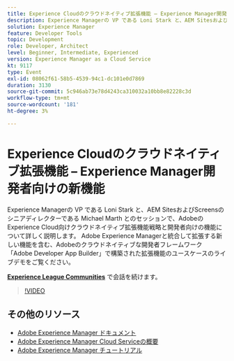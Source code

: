 ```yaml
---
title: Experience Cloudのクラウドネイティブ拡張機能 – Experience Manager開発者向けの新機能
description: Experience Managerの VP である Loni Stark と、AEM SitesおよびScreensのシニアディレクターである Michael Marth とのセッションで、AdobeのExperience Cloud向けクラウドネイティブ拡張機能戦略と開発者向けの機能について詳しく説明します。 Adobe Experience Managerと統合して拡張する新しい機能を含む、Adobeのクラウドネイティブな開発者フレームワーク「Adobe Developer App Builder」で構築された拡張機能のユースケースのライブデモをご覧ください。
solution: Experience Manager
feature: Developer Tools
topic: Development
role: Developer, Architect
level: Beginner, Intermediate, Experienced
version: Experience Manager as a Cloud Service
kt: 9117
type: Event
exl-id: 08062f61-58b5-4539-94c1-dc101e0d7869
duration: 3130
source-git-commit: 5c946ab73e78d4243ca310032a10bb8e82228c3d
workflow-type: tm+mt
source-wordcount: '181'
ht-degree: 3%

---
```


# Experience Cloudのクラウドネイティブ拡張機能 – Experience Manager開発者向けの新機能

Experience Managerの VP である Loni Stark と、AEM SitesおよびScreensのシニアディレクターである Michael Marth とのセッションで、AdobeのExperience Cloud向けクラウドネイティブ拡張機能戦略と開発者向けの機能について詳しく説明します。 Adobe Experience Managerと統合して拡張する新しい機能を含む、Adobeのクラウドネイティブな開発者フレームワーク「Adobe Developer App Builder」で構築された拡張機能のユースケースのライブデモをご覧ください。

**[Experience League Communities](https://adobe.ly/2XTk7aX)** で会話を続けます。

>[!VIDEO](https://video.tv.adobe.com/v/337491/?quality=12&learn=on&hidetitle=true)

## その他のリソース

- [Adobe Experience Manager ドキュメント ](https://experienceleague.adobe.com/docs/experience-manager-cloud-service.html?lang=ja)
- [Adobe Experience Manager Cloud Serviceの概要 ](https://experienceleague.adobe.com/docs/experience-manager-cloud-service/overview/home.html?lang=ja)
- [Adobe Experience Manager チュートリアル](https://experienceleague.adobe.com/docs/experience-manager-tutorials.html?lang=ja)
